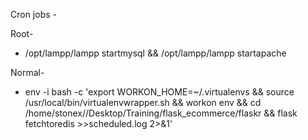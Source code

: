 Cron jobs -


Root-

* /opt/lampp/lampp startmysql && /opt/lampp/lampp startapache


Normal-

* env -i bash -c 'export WORKON_HOME=~/.virtualenvs && source /usr/local/bin/virtualenvwrapper.sh && workon env && cd /home/stonex//Desktop/Training/flask_ecommerce/flaskr && flask fetchtoredis >>scheduled.log 2>&1'
